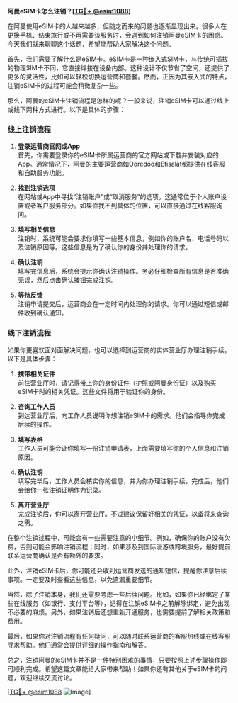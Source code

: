 **阿曼eSIM卡怎么注销？[[TG💪+ @esim1088](https://t.me/s/esim1088)]**

在阿曼使用eSIM卡的人越来越多，但随之而来的问题也逐渐显现出来。很多人在更换手机、结束旅行或不再需要该服务时，会遇到如何注销阿曼eSIM卡的困惑。今天我们就来聊聊这个话题，希望能帮助大家解决这个问题。

首先，我们需要了解什么是eSIM卡。eSIM卡是一种嵌入式SIM卡，与传统可插拔的物理SIM卡不同，它直接焊接在设备内部。这种设计不仅节省了空间，还提供了更多的灵活性，比如可以轻松切换运营商和套餐。然而，正因为其嵌入式的特点，注销eSIM卡的过程可能会稍微复杂一些。

那么，阿曼的eSIM卡注销流程是怎样的呢？一般来说，注销eSIM卡可以通过线上或线下两种方式进行。以下是具体的步骤：

### 线上注销流程

1. **登录运营商官网或App**  
   首先，你需要登录你的eSIM卡所属运营商的官方网站或下载并安装对应的App。通常情况下，阿曼的主要运营商如Ooredoo和Etisalat都提供在线客服和自助服务功能。

2. **找到注销选项**  
   在网站或App中寻找“注销账户”或“取消服务”的选项。这通常位于个人账户设置或者客户服务部分。如果你找不到具体的位置，可以直接通过在线客服询问。

3. **填写相关信息**  
   注销时，系统可能会要求你填写一些基本信息，例如你的账户名、电话号码以及注销原因等。这些信息是为了确认你的身份并处理你的请求。

4. **确认注销**  
   填写完信息后，系统会提示你确认注销操作。务必仔细检查所有信息是否准确无误，然后点击确认按钮完成注销。

5. **等待反馈**  
   注销申请提交后，运营商会在一定时间内处理你的请求。你可以通过短信或邮件收到确认通知。

### 线下注销流程

如果你更喜欢面对面解决问题，也可以选择到运营商的实体营业厅办理注销手续。以下是具体步骤：

1. **携带相关证件**  
   前往营业厅时，请记得带上你的身份证件（护照或阿曼身份证）以及购买eSIM卡时的相关凭证。这些文件将用于验证你的身份。

2. **咨询工作人员**  
   到达营业厅后，向工作人员说明你想注销eSIM卡的需求。他们会指导你完成后续的操作。

3. **填写表格**  
   工作人员可能会让你填写一份注销申请表，上面需要填写你的个人信息和注销原因。

4. **确认注销**  
   填写完毕后，工作人员会核实你的信息，并为你办理注销手续。完成后，他们会给你一张注销证明作为记录。

5. **离开营业厅**  
   完成注销后，你可以离开营业厅。不过建议保留好相关的凭证，以备将来查询之需。

在整个注销过程中，可能会有一些需要注意的小细节。例如，确保你的账户没有欠费，否则可能会影响注销流程；同时，如果涉及到国际漫游或跨境服务，最好提前联系运营商确认是否有额外的要求。

此外，注销eSIM卡后，你可能还会收到运营商发送的通知短信，提醒你注意后续事项。一定要及时查看这些信息，以免遗漏重要细节。

当然，除了注销本身，我们还需要考虑一些后续问题。比如，如果你已经绑定了某些在线服务（如银行、支付平台等），记得在注销eSIM卡之前解除绑定，避免出现不必要的麻烦。另外，如果注销后还想重新开通服务，也需要提前了解相关政策和费用。

最后，如果你对注销流程有任何疑问，可以随时联系运营商的客服热线或在线客服寻求帮助。他们通常会提供详细的操作指南和解答。

总之，注销阿曼的eSIM卡并不是一件特别困难的事情，只要按照上述步骤操作即可顺利完成。希望这篇文章能给大家带来帮助！如果你还有其他关于eSIM卡的问题，欢迎继续交流讨论。

[[TG💪+ @esim1088](https://t.me/s/esim1088) ![Image](https://i.postimg.cc/4NQfJmqS/Snipaste-2025-05-13-00-14-12.png)]